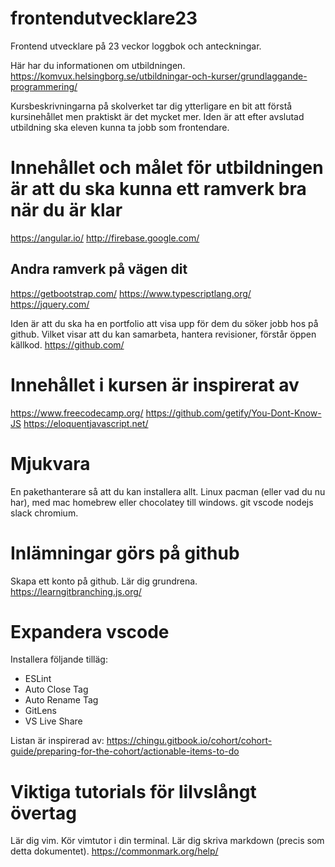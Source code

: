 # frontendutvecklare23
Frontend utvecklare på 23 veckor loggbok och anteckningar.

Här har du informationen om utbildningen.
https://komvux.helsingborg.se/utbildningar-och-kurser/grundlaggande-programmering/

Kursbeskrivningarna på skolverket tar dig ytterligare en bit att förstå kursinehållet men praktiskt är det mycket mer.
Iden är att efter avslutad utbildning ska eleven kunna ta jobb som frontendare.

# Innehållet och målet för utbildningen är att du ska kunna ett ramverk bra när du är klar
https://angular.io/
http://firebase.google.com/

## Andra ramverk på vägen dit
https://getbootstrap.com/
https://www.typescriptlang.org/
https://jquery.com/

Iden är att du ska ha en portfolio att visa upp för dem du söker jobb hos på github. Vilket visar att du kan samarbeta, hantera revisioner, förstår öppen källkod.
https://github.com/

# Innehållet i kursen är inspirerat av
https://www.freecodecamp.org/
https://github.com/getify/You-Dont-Know-JS
https://eloquentjavascript.net/

# Mjukvara
En pakethanterare så att du kan installera allt. Linux pacman (eller vad du nu har), med mac homebrew eller chocolatey till windows.
git vscode nodejs slack chromium.

# Inlämningar görs på github
Skapa ett konto på github.
Lär dig grundrena.
https://learngitbranching.js.org/

# Expandera vscode
Installera följande tilläg:
* ESLint
* Auto Close Tag 
* Auto Rename Tag
* GitLens
* VS Live Share

Listan är inspirerad av:
https://chingu.gitbook.io/cohort/cohort-guide/preparing-for-the-cohort/actionable-items-to-do

# Viktiga tutorials för lilvslångt övertag
Lär dig vim. Kör vimtutor i din terminal.
Lär dig skriva markdown (precis som detta dokumentet). https://commonmark.org/help/

